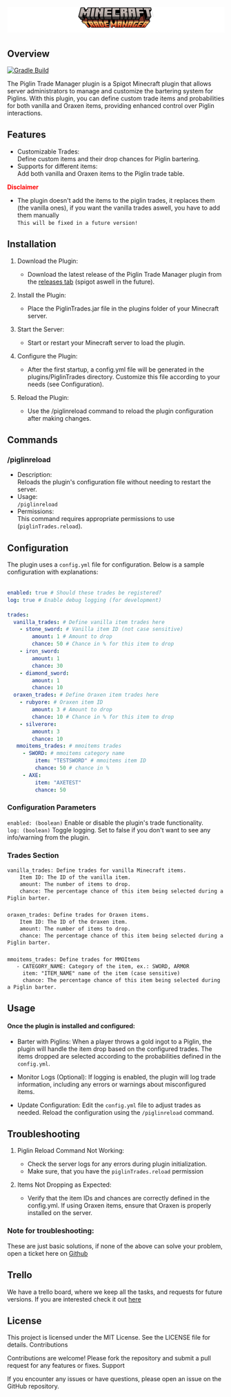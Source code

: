 <h1 align="center">
  <br>
  <a href="/"><img src="logo.png" alt="Project Logo"></a>
  <br>
</h1>

## Overview

[![Gradle Build](https://github.com/Levy-Y/bartering-manager/actions/workflows/gradle.yml/badge.svg)](https://github.com/Levy-Y/bartering-manager/actions/workflows/gradle.yml)

The Piglin Trade Manager plugin is a Spigot Minecraft plugin that allows server administrators to manage and customize the bartering system for Piglins. With this plugin, you can define custom trade items and probabilities for both vanilla and Oraxen items, providing enhanced control over Piglin interactions.

## Features

- Customizable Trades: <br>
Define custom items and their drop chances for Piglin bartering.
- Supports for different items: <br>
Add both vanilla and Oraxen items to the Piglin trade table.

<b style=color:red;>Disclaimer</b>
- The plugin doesn't add the items to the piglin trades, it replaces them (the vanilla ones), if you want the vanilla trades aswell, you have to add them manually <br>
`This will be fixed in a future version!`

## Installation

1. Download the Plugin:
    - Download the latest release of the Piglin Trade Manager plugin from the [releases tab](https://github.com/Levy-Y/bartering-manager/releases) (spigot aswell in the future).

2. Install the Plugin:
    - Place the PiglinTrades.jar file in the plugins folder of your Minecraft server.

3. Start the Server:
    - Start or restart your Minecraft server to load the plugin.

4. Configure the Plugin:
    - After the first startup, a config.yml file will be generated in the plugins/PiglinTrades directory. Customize this file according to your needs (see Configuration).

5. Reload the Plugin:
    - Use the /piglinreload command to reload the plugin configuration after making changes.

## Commands
### /piglinreload

- Description: <br>
Reloads the plugin's configuration file without needing to restart the server.
- Usage: <br>
`/piglinreload`
- Permissions: <br>
This command requires appropriate permissions to use (`piglinTrades.reload`).

## Configuration

The plugin uses a `config.yml` file for configuration. Below is a sample configuration with explanations:

```yaml

enabled: true # Should these trades be registered?
log: true # Enable debug logging (for development)

trades:
  vanilla_trades: # Define vanilla item trades here
    - stone_sword: # Vanilla item ID (not case sensitive)
        amount: 1 # Amount to drop
        chance: 50 # Chance in % for this item to drop
    - iron_sword:
        amount: 1
        chance: 30
    - diamond_sword:
        amount: 1
        chance: 10
  oraxen_trades: # Define Oraxen item trades here
    - rubyore: # Oraxen item ID
        amount: 3 # Amount to drop
        chance: 10 # Chance in % for this item to drop
    - silverore:
        amount: 3
        chance: 10
   mmoitems_trades: # mmoitems trades
     - SWORD: # mmoitems category name
         item: "TESTSWORD" # mmoitems item ID
         chance: 50 # chance in %
     - AXE:
         item: "AXETEST"
         chance: 50

```

### Configuration Parameters

`enabled: (boolean)` Enable or disable the plugin's trade functionality. <br>
`log: (boolean)` Toggle logging. Set to false if you don't want to see any info/warning from the plugin.

### Trades Section

    vanilla_trades: Define trades for vanilla Minecraft items.
        Item ID: The ID of the vanilla item.
        amount: The number of items to drop.
        chance: The percentage chance of this item being selected during a Piglin barter.
        
###

    oraxen_trades: Define trades for Oraxen items.
        Item ID: The ID of the Oraxen item.
        amount: The number of items to drop.
        chance: The percentage chance of this item being selected during a Piglin barter.

###

    mmoitems_trades: Define trades for MMOItems
       - CATEGORY_NAME: Category of the item, ex.: SWORD, ARMOR 
         item: "ITEM_NAME" name of the item (case sensitive)
         chance: The percentage chance of this item being selected during a Piglin barter.


## Usage

#### Once the plugin is installed and configured:

- Barter with Piglins:
When a player throws a gold ingot to a Piglin, the plugin will handle the item drop based on the configured trades.
The items dropped are selected according to the probabilities defined in the `config.yml`.

- Monitor Logs (Optional):
If logging is enabled, the plugin will log trade information, including any errors or warnings about misconfigured items.

- Update Configuration:
Edit the `config.yml` file to adjust trades as needed.
Reload the configuration using the `/piglinreload` command.

## Troubleshooting

1. Piglin Reload Command Not Working: <br>
    - Check the server logs for any errors during plugin initialization.
    - Make sure, that you have the `piglinTrades.reload` permission

2. Items Not Dropping as Expected:
    - Verify that the item IDs and chances are correctly defined in the config.yml.
If using Oraxen items, ensure that Oraxen is properly installed on the server.

### Note for troubleshooting:
These are just basic solutions, if none of the above can solve your problem, open a ticket here on [Github](https://github.com/Levy-Y/bartering-manager/issues)

## Trello

We have a trello board, where we keep all the tasks, and requests for future versions. If you are interested check it out [here](https://trello.com/b/AdUkr5wt/trademanager)

## License

This project is licensed under the MIT License. See the LICENSE file for details.
Contributions

Contributions are welcome! Please fork the repository and submit a pull request for any features or fixes.
Support

If you encounter any issues or have questions, please open an issue on the GitHub repository.
